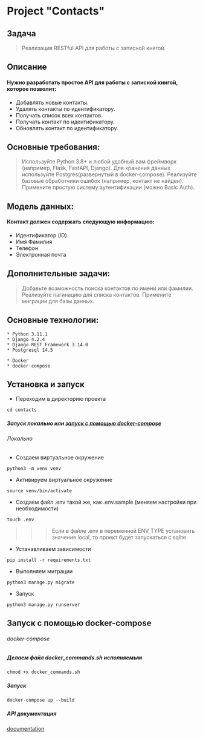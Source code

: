 # Project "Contacts"

## Задача

> Реализация RESTful API для работы с записной книгой.

## Описание

#### Нужно разработать простое API для работы с записной книгой, которое позволит:

* Добавлять новые контакты.
* Удалять контакты по идентификатору.
* Получать список всех контактов.
* Получать контакт по идентификатору.
* Обновлять контакт по идентификатору.

## Основные требования:

> Используйте Python 3.8+ и любой удобный вам фреймворк (например, Flask, FastAPI, Django).
> Для хранения данных используйте Postgres(развернутый в docker-compose).
> Реализуйте базовые обработчики ошибок (например, контакт не найден).
> Примените простую систему аутентификации (можно Basic Auth).

## Модель данных:

#### Контакт должен содержать следующую информацию:

* Идентификатор (ID)
* Имя Фамилия
* Телефон
* Электронная почта

## Дополнительные задачи:

> Добавьте возможность поиска контактов по имени или фамилии.
> Реализуйте пагинацию для списка контактов. Примените миграции для базы данных.

Основные технологии:
--------------------

```
* Python 3.11.1
* Django 4.2.4
* Django REST Framework 3.14.0
* Postgresql 14.5
```

```
* Docker
* docker-compose
```

Установка и запуск
------------------

* Переходим в директорию проекта

```cd contacts```

##### Запуск локально или [запуск с помощью docker-compose](#docker)

###### Локально

* Создаем виртуальное окружение

```python3 -m venv venv```

* Активируем виртуальное окружение

```source venv/bin/activate```

* Создаем файл .env такой же, как .env.sample (меняем настройки при необходимости)

```touch .env```

> > > Если в файле .env в переменной ENV_TYPE установить значение local, то проект будет запускаться с sqlite

* Устанавливаем зависимости

```pip install -r requirements.txt```

* Выполняем миграции

```python3 manage.py migrate```

* Запуск

```python3 manage.py runserver```


<a name="docker"></a> Запуск с помощью docker-compose
-------------------------------

###### docker-compose

##### Делаем файл docker_commands.sh исполняемым

```chmod +x docker_commands.sh```

##### Запуск

```docker-compose up --build```

##### API документация
 
[documentation](http://127.0.0.1:8000/docs)

